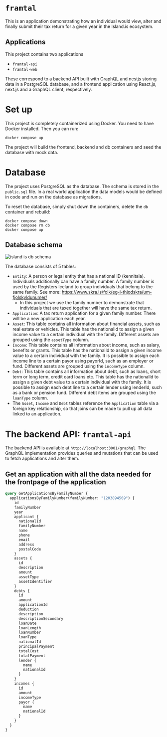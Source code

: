 # `framtal`

This is an application demonstrating how an individual would view, alter and finally submit their tax return for a given year in the Island.is ecosystem.

## Applications

This project contains two applications

* `framtal-api`
* `framtal-web`

These correspond to a backend API built with GraphQL and nestjs storing data in a PostgreSQL database, and a frontend application using React.js, next.js and a GraphQL client, respectively.

# Set up

This project is completely containerized using Docker. You need to have Docker installed. Then you can run:

`docker compose up`

The project will build the frontend, backend and db containers and seed the database with mock data.

# Database

The project uses PostgreSQL as the database. The schema is stored in the `public.sql` file. In a real world application the data models would be defined in code and run on the database as migrations. 

To reset the database, simply shut down the containers, delete the `db` container and rebuild:

```
docker compose down
docker compose rm db
docker compose up
```

## Database schema

![island is db schema](https://github.com/user-attachments/assets/44265f2d-007d-4bb0-b325-c52e05cf6532)


The database consists of 5 tables:

* `Entity`: A person or legal entity that has a national ID (kennitala). Individuals additionally can have a family number. A family number is used by the Registers Iceland to group individuals that belong to the same family. See more: https://www.skra.is/folk/eg-i-thjodskra/um-fjolskyldunumer/
  * In this project we use the family number to demonstrate that individuals that are taxed together will have the same tax return. 
* `Application`: A tax return application for a given family number. There will be a new application each year.
* `Asset`: This table contains all information about financial assets, such as real estate or vehicles. This table has the nationalId to assign a given income value to a certain individual with the family. Different assets are grouped using the `assetType` column.
* `Income`: This table contains all information about income, such as salary, benefits or grants. This table has the nationalId to assign a given income value to a certain individual with the family. It is possible to assign each income line to a certain payor using payorId, such as an employer or fund. Different assets are grouped using the `incomeType` column.
* `Debt`: This table contains all information about debt, such as loans, short term or long term, credit card loans etc. This table has the nationalId to assign a given debt value to a certain individual with the family. It is possible to assign each debt line to a certain lender using lenderId, such as a bank or pension fund. Different debt items are grouped using the `loanType` column.
* The `Asset`, `Income` and `Debt` tables reference the `Application` table via a foreign key relationship, so that joins can be made to pull up all data linked to an application.

# The backend API: `framtal-api`

The backend API is available at `http://localhost:3001/graphql`. The GraphQL implementation provides queries and mutations that can be used to fetch applications and alter them.

## Get an application with all the data needed for the frontpage of the application

```graphql
query GetApplicationsByFamilyNumber {
  applicationsByFamilyNumber(familyNumber: "1203894569") {
    id
    familyNumber
    year
    applicant {
      nationalId
      familyNumber
      name
      phone
      email
      address
      postalCode
    }
    assets {
      id
      description
      amount
      assetType
      assetIdentifier
    }
    debts {
      id
      amount
      applicationId
      deduction
      description
      descriptionSecondary
      loanDate
      loanLength
      loanNumber
      loanType
      nationalId
      principalPayment
      totalCost
      totalPayment
      lender {
        name
        nationalId
      }
    }
    incomes {
      id
      amount
      incomeType
      payor {
        name
        nationalId
      }
    }
  }
}
```
